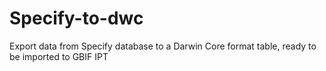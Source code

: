 # Specify-to-dwc
Export data from Specify database to a Darwin Core format table, ready to be imported to GBIF IPT

